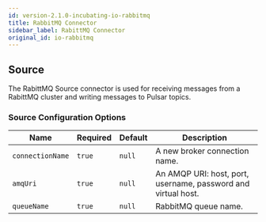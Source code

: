 ```yaml
---
id: version-2.1.0-incubating-io-rabbitmq
title: RabbitMQ Connector
sidebar_label: RabittMQ Connector
original_id: io-rabbitmq
---
```


## Source

The RabittMQ Source connector is used for receiving messages from a RabittMQ cluster and writing
messages to Pulsar topics.

### Source Configuration Options

| Name | Required | Default | Description |
|------|----------|---------|-------------|
| `connectionName` | `true` | `null` | A new broker connection name. |
| `amqUri` | `true` | `null` | An AMQP URI: host, port, username, password and virtual host. |
| `queueName` | `true` | `null` | RabbitMQ queue name. |

